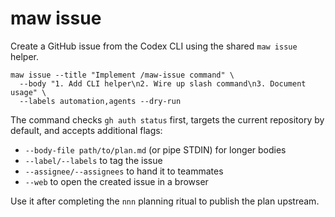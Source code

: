 # maw issue

Create a GitHub issue from the Codex CLI using the shared `maw issue` helper.

```
maw issue --title "Implement /maw-issue command" \
  --body "1. Add CLI helper\n2. Wire up slash command\n3. Document usage" \
  --labels automation,agents --dry-run
```

The command checks `gh auth status` first, targets the current repository by
default, and accepts additional flags:

- `--body-file path/to/plan.md` (or pipe STDIN) for longer bodies
- `--label/--labels` to tag the issue
- `--assignee/--assignees` to hand it to teammates
- `--web` to open the created issue in a browser

Use it after completing the `nnn` planning ritual to publish the plan upstream.

